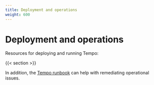 ```yaml
---
title: Deployment and operations
weight: 600
---
```


# Deployment and operations

Resources for deploying and running Tempo:

{{< section >}}

In addition, the [Tempo runbook](https://github.com/grafana/tempo/blob/main/operations/tempo-mixin/runbook.md) can help with remediating operational issues.